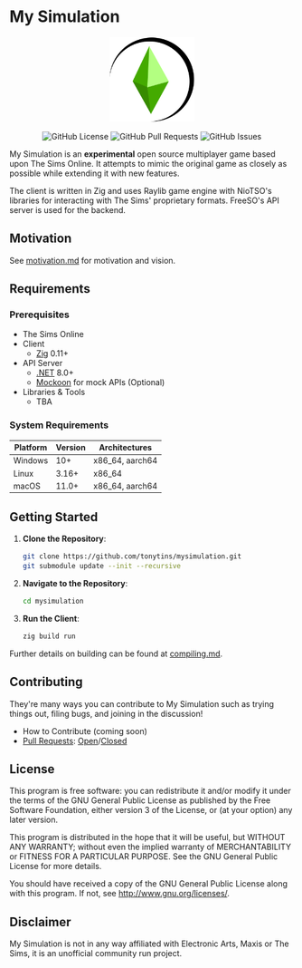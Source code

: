 # My Simulation

<p align="center">
<img title="" src="resources/logo.png" width="150" alt=""">
</p>
<p align="center">
<img alt="GitHub License" src="https://img.shields.io/github/license/tonytins/mysimulation"> <img alt="GitHub Pull Requests" src="https://img.shields.io/github/issues-pr/tonytins/mysimulation"> <img alt="GitHub Issues" src="https://img.shields.io/github/issues/tonytins/mysimulation">

</p>

My Simulation is an **experimental** open source multiplayer game based upon The Sims Online. It attempts to mimic the original game as closely as possible while extending it with new features.

The client is written in Zig and uses Raylib game engine with NioTSO's libraries for interacting with The Sims' proprietary formats. FreeSO's API server is used for the backend.

## Motivation

See [motivation.md](./docs/motivation.md) for motivation and vision.

## Requirements

### Prerequisites

- The Sims Online
- Client
  - [Zig](https://ziglang.org/) 0.11+
- API Server
  - [.NET](https://dotnet.microsoft.com/en-us/) 8.0+
  - [Mockoon](https://mockoon.com/) for mock APIs (Optional)
- Libraries & Tools
  - TBA

### System Requirements

| Platform | Version | Architectures   |
| -------- | ------- | --------------- |
| Windows  | 10+     | x86_64, aarch64 |
| Linux    | 3.16+   | x86_64          |
| macOS    | 11.0+   | x86_64, aarch64 |

## Getting Started

1. **Clone the Repository**:

   ```bash
   git clone https://github.com/tonytins/mysimulation.git
   git submodule update --init --recursive
   ```

2. **Navigate to the Repository**:

   ```bash
   cd mysimulation
   ```

3. **Run the Client**:

   ```bash
   zig build run
   ```

Further details on building can be found at [compiling.md](./docs/compiling.md).

## Contributing

They're many ways you can contribute to My Simulation such as trying things out, filing bugs, and joining in the discussion!

- How to Contribute (coming soon)
- [Pull Requests](<[https://github.com/tonytins/mysimulatione/pulls](https://github.com/tonytins/mysimulation/pulls)>): [Open](https://github.com/tonytins/mysimulation/pulls)/[Closed](https://github.com/tonytins/mysimulation/pulls?q=is%3Apr+is%3Aclosed)

## License

This program is free software: you can redistribute it and/or modify
it under the terms of the GNU General Public License as published by
the Free Software Foundation, either version 3 of the License, or
(at your option) any later version.

This program is distributed in the hope that it will be useful,
but WITHOUT ANY WARRANTY; without even the implied warranty of
MERCHANTABILITY or FITNESS FOR A PARTICULAR PURPOSE. See the
GNU General Public License for more details.

You should have received a copy of the GNU General Public License
along with this program. If not, see <http://www.gnu.org/licenses/>.

## Disclaimer

My Simulation is not in any way affiliated with Electronic Arts, Maxis or The Sims, it is an unofficial community run project.
